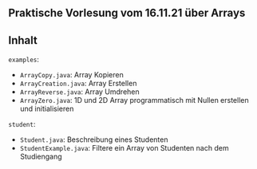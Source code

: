 ## Praktische Vorlesung vom 16.11.21 über Arrays

## Inhalt

`examples`:
- `ArrayCopy.java`: Array Kopieren
- `ArrayCreation.java`: Array Erstellen
- `ArrayReverse.java`: Array Umdrehen
- `ArrayZero.java`: 1D und 2D Array programmatisch mit Nullen erstellen und initialisieren

`student`:
- `Student.java`: Beschreibung eines Studenten
- `StudentExample.java`: Filtere ein Array von Studenten nach dem Studiengang
